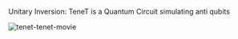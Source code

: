 Unitary Inversion: TeneT is a Quantum Circuit simulating anti qubits

![tenet-tenet-movie](https://github.com/user-attachments/assets/6aa146b1-d995-43f9-944b-aa223480eed4)
